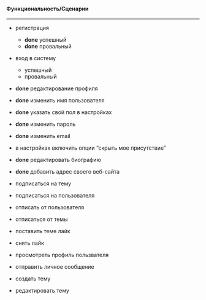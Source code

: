 #### Функциональность/Сценарии
___

* регистрация         
    * __done__ успешный                       
    * __done__ провальный                                                                 
* вход в систему
    * успешный
    * провальный
* __done__ редактирование профиля
* __done__ изменить имя пользователя
* __done__ указать свой пол в настройках
* __done__ изменить пароль
* __done__ изменить email
* в настройках включить опции “скрыть мое присутствие”
* __done__ редактировать биографию
* __done__ добавить адрес своего веб-сайта 


* подписаться на тему
* подписаться на пользователя
* отписать от пользователя
* отписаться от темы
* поставить теме лайк
* снять лайк
* просмотреть профиль пользвателя
* отправить личное сообщение


* создать тему
* редактировать тему






